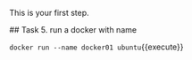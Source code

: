 This is your first step.

## Task
5. run a docker with name 

`docker run --name docker01 ubuntu`{{execute}}

